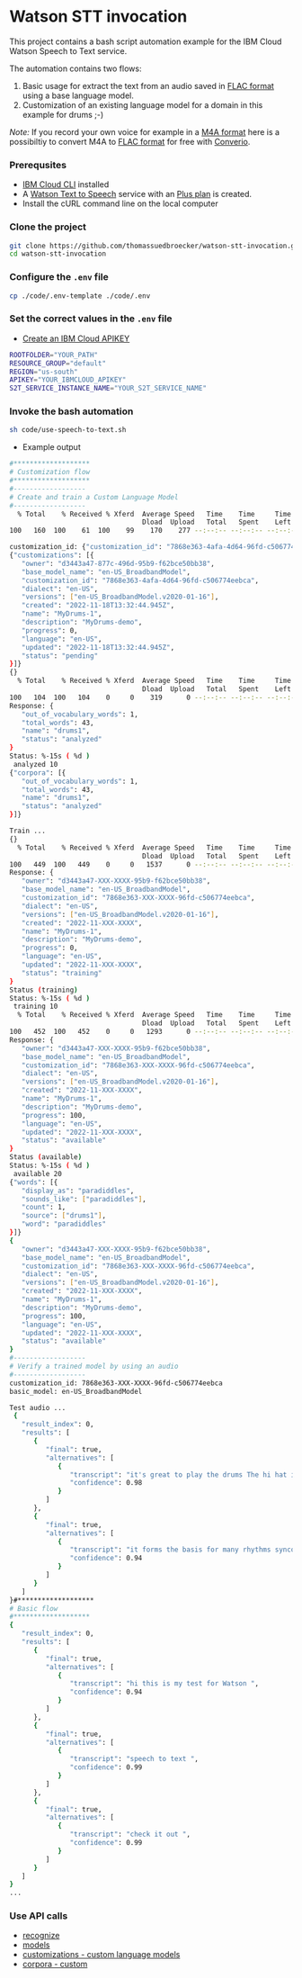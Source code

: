 # Watson STT invocation

This project contains a bash script automation example for the IBM Cloud Watson Speech to Text service.

The automation contains two flows:

1. Basic usage for extract the text from an audio saved in [FLAC format](https://simple.wikipedia.org/wiki/FLAC) using a base language model.
2. Customization of an existing language model for a domain in this example for drums ;-) 

_Note:_ If you record your own voice for example in a [M4A format](https://en.wikipedia.org/wiki/MP4_file_format) here is a possibiltiy to convert M4A to [FLAC format](https://simple.wikipedia.org/wiki/FLAC) for free with [Converio](https://convertio.co/m4a-flac/).

### Prerequsites

* [IBM Cloud CLI](https://cloud.ibm.com/docs/cli?topic=cli-getting-started) installed
* A [Watson Text to Speech](https://cloud.ibm.com/catalog/services/speech-to-text#about) service with an [Plus plan](https://cloud.ibm.com/docs/billing-usage?topic=billing-usage-changing&interface=ui) is created.
* Install the cURL command line on the local computer

### Clone the project

```sh
git clone https://github.com/thomassuedbroecker/watson-stt-invocation.git
cd watson-stt-invocation
```

### Configure the `.env` file

```sh
cp ./code/.env-template ./code/.env
```

### Set the correct values in the `.env` file

* [Create an IBM Cloud APIKEY](https://www.ibm.com/docs/en/app-connect/containers_cd?topic=servers-creating-cloud-api-key)

```sh
ROOTFOLDER="YOUR_PATH"
RESOURCE_GROUP="default"
REGION="us-south"
APIKEY="YOUR_IBMCLOUD_APIKEY"
S2T_SERVICE_INSTANCE_NAME="YOUR_S2T_SERVICE_NAME"
```

### Invoke the bash automation

```sh
sh code/use-speech-to-text.sh
```

* Example output

```sh
#*******************
# Customization flow
#*******************
#------------------
# Create and train a Custom Language Model
#------------------
  % Total    % Received % Xferd  Average Speed   Time    Time     Time  Current
                                 Dload  Upload   Total   Spent    Left  Speed
100   160  100    61  100    99    170    277 --:--:-- --:--:-- --:--:--   458

customization_id: {"customization_id": "7868e363-4afa-4d64-96fd-c506774eebca"}
{"customizations": [{
   "owner": "d3443a47-877c-496d-95b9-f62bce50bb38",
   "base_model_name": "en-US_BroadbandModel",
   "customization_id": "7868e363-4afa-4d64-96fd-c506774eebca",
   "dialect": "en-US",
   "versions": ["en-US_BroadbandModel.v2020-01-16"],
   "created": "2022-11-18T13:32:44.945Z",
   "name": "MyDrums-1",
   "description": "MyDrums-demo",
   "progress": 0,
   "language": "en-US",
   "updated": "2022-11-18T13:32:44.945Z",
   "status": "pending"
}]}
{}
  % Total    % Received % Xferd  Average Speed   Time    Time     Time  Current
                                 Dload  Upload   Total   Spent    Left  Speed
100   104  100   104    0     0    319      0 --:--:-- --:--:-- --:--:--   330
Response: {
   "out_of_vocabulary_words": 1,
   "total_words": 43,
   "name": "drums1",
   "status": "analyzed"
}
Status: %-15s ( %d )
 analyzed 10
{"corpora": [{
   "out_of_vocabulary_words": 1,
   "total_words": 43,
   "name": "drums1",
   "status": "analyzed"
}]}

Train ...
{}
  % Total    % Received % Xferd  Average Speed   Time    Time     Time  Current
                                 Dload  Upload   Total   Spent    Left  Speed
100   449  100   449    0     0   1537      0 --:--:-- --:--:-- --:--:--  1586
Response: {
   "owner": "d3443a47-XXX-XXXX-95b9-f62bce50bb38",
   "base_model_name": "en-US_BroadbandModel",
   "customization_id": "7868e363-XXX-XXXX-96fd-c506774eebca",
   "dialect": "en-US",
   "versions": ["en-US_BroadbandModel.v2020-01-16"],
   "created": "2022-11-XXX-XXXX",
   "name": "MyDrums-1",
   "description": "MyDrums-demo",
   "progress": 0,
   "language": "en-US",
   "updated": "2022-11-XXX-XXXX",
   "status": "training"
}
Status (training)
Status: %-15s ( %d )
 training 10
  % Total    % Received % Xferd  Average Speed   Time    Time     Time  Current
                                 Dload  Upload   Total   Spent    Left  Speed
100   452  100   452    0     0   1293      0 --:--:-- --:--:-- --:--:--  1333
Response: {
   "owner": "d3443a47-XXX-XXXX-95b9-f62bce50bb38",
   "base_model_name": "en-US_BroadbandModel",
   "customization_id": "7868e363-XXX-XXXX-96fd-c506774eebca",
   "dialect": "en-US",
   "versions": ["en-US_BroadbandModel.v2020-01-16"],
   "created": "2022-11-XXX-XXXX",
   "name": "MyDrums-1",
   "description": "MyDrums-demo",
   "progress": 100,
   "language": "en-US",
   "updated": "2022-11-XXX-XXXX",
   "status": "available"
}
Status (available)
Status: %-15s ( %d )
 available 20
{"words": [{
   "display_as": "paradiddles",
   "sounds_like": ["paradiddles"],
   "count": 1,
   "source": ["drums1"],
   "word": "paradiddles"
}]}
{
   "owner": "d3443a47-XXX-XXXX-95b9-f62bce50bb38",
   "base_model_name": "en-US_BroadbandModel",
   "customization_id": "7868e363-XXX-XXXX-96fd-c506774eebca",
   "dialect": "en-US",
   "versions": ["en-US_BroadbandModel.v2020-01-16"],
   "created": "2022-11-XXX-XXXX",
   "name": "MyDrums-1",
   "description": "MyDrums-demo",
   "progress": 100,
   "language": "en-US",
   "updated": "2022-11-XXX-XXXX",
   "status": "available"
}
#------------------
# Verify a trained model by using an audio
#------------------
customization_id: 7868e363-XXX-XXXX-96fd-c506774eebca
basic_model: en-US_BroadbandModel

Test audio ...
 {
   "result_index": 0,
   "results": [
      {
         "final": true,
         "alternatives": [
            {
               "transcript": "it's great to play the drums The hi hat is something very special ",
               "confidence": 0.98
            }
         ]
      },
      {
         "final": true,
         "alternatives": [
            {
               "transcript": "it forms the basis for many rhythms syncopations are sometimes distributed with paradiddles and they are creating a fantastic rhythm together with the snare and the bass drum and a splash ",
               "confidence": 0.94
            }
         ]
      }
   ]
}#*******************
# Basic flow
#*******************
{
   "result_index": 0,
   "results": [
      {
         "final": true,
         "alternatives": [
            {
               "transcript": "hi this is my test for Watson ",
               "confidence": 0.94
            }
         ]
      },
      {
         "final": true,
         "alternatives": [
            {
               "transcript": "speech to text ",
               "confidence": 0.99
            }
         ]
      },
      {
         "final": true,
         "alternatives": [
            {
               "transcript": "check it out ",
               "confidence": 0.99
            }
         ]
      }
   ]
} 
...
```
### Use API calls

* [recognize](https://cloud.ibm.com/apidocs/speech-to-text#recognize)
* [models](https://cloud.ibm.com/apidocs/speech-to-text#listmodels)
* [customizations - custom language models](https://cloud.ibm.com/apidocs/speech-to-text#createlanguagemodel)
* [corpora - custom](https://cloud.ibm.com/apidocs/speech-to-text#listcorpora)